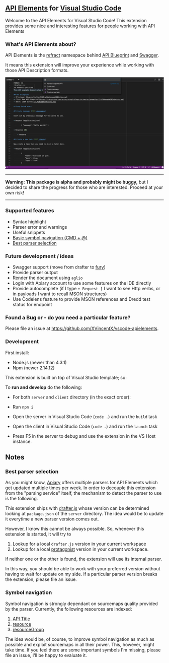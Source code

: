 ## [API Elements](http://api-elements.readthedocs.io/en/latest/) for [Visual Studio Code](https://code.visualstudio.com)

Welcome to the API Elements for Visual Studio Code! This extension provides some
nice and interesting features for people working with API Elements

### What's API Elements about?

API Elements is the [refract](https://github.com/refractproject/refract-spec#refract) namespace behind
[API Blueprint](https://apiblueprint.org) and [Swagger](https://swagger.io).

It means this extension will improve your experience while working with those API Description formats.

![Basic Screenshot](./screenshot.png)

----

**Warning: This package is alpha and probably might be buggy,** but I decided to share the progress for those who are interested. Proceed at your own risk!

-----

### Supported features

* Syntax highlight
* Parser error and warnings
* Useful snippets
* [Basic symbol navigation (CMD + @)](#symbol-navigation)
* [Best parser selection](#best-parser-selection)

### Future development / ideas
* Swagger support (move from drafter to [fury](https://github.com/apiaryio/fury))
* Provide parser output
* Render the document using `aglio`
* Login with Apiary account to use some features on the IDE directly
* Provide autocomplete (if I type `+ Request [` I want to see Http verbs, or in payloads I want to recall MSON structures)
* Use Codelens feature to provide MSON references and Dredd test status for endpoint

### Found a Bug or - do you need a particular feature?
Please file an issue at https://github.com/XVincentX/vscode-apielements.

### Development

First install:
* Node.js (newer than 4.3.1)
* Npm (newer 2.14.12)

This extension is built on top of Visual Studio template; so:

To **run and develop** do the following:

* For both `server` and `client` directory (in the exact order):

* Run `npm i`
* Open the server in Visual Studio Code (`code .`) and run the `build` task
* Open the client in Visual Studio Code (`code .`) and run the `launch` task
* Press F5 in the server to debug and use the extension in the VS Host instance.

## Notes

### Best parser selection
As you might know, [Apiary](https://apiary.io) offers multiple parsers for API Elements
which get updated multiple times per week. In order to decouple this extension from
the "parsing service" itself, the mechanism to detect the parser to use is the following.

This extension ships with [drafter.js](https://github.com/apiaryio/drafter.js) whose version
can be determined looking at `package.json` of the `server` directory.
The idea would be to update it everytime a new parser version comes out.

However, I know this cannot be always possible. So, whenever this extension is started,
it will try to

1. Lookup for a local `drafter.js` version in your current workspace
2. Lookup for a local [protagonist](https://github.com/apiaryio/protagonist) version in your current workspace.

If neither one or the other is found, the extension will use its internal parser.

In this way, you should be able to work with your preferred version without having to wait for update
on my side. If a particular parser version breaks the extension, please file an issue.

### Symbol navigation
Symbol navigation is strongly dependant on sourcemaps quality provided by the parser.
Currently, the following resources are indexed:

1. [API Title]()
2. [resource]()
3. [resourceGroup](http://api-elements.readthedocs.io/en/latest/element-definitions/#properties_6)

The idea would be, of course, to improve symbol navigation as much as possible and exploit
sourcemaps in all their power. This, however, might take time. If you feel there are some
important symbols I'm missing, please file an issue, I'll be happy to evaluate it.
